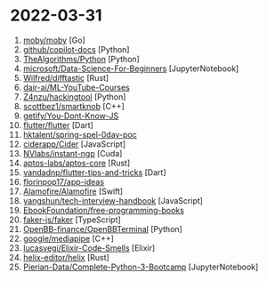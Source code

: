 # 2022-03-31

1. [moby/moby](https://github.com/moby/moby "Moby Project - a collaborative project for the container ecosystem to assemble container-based systems") [Go]
2. [github/copilot-docs](https://github.com/github/copilot-docs "Documentation for GitHub Copilot") [Python]
3. [TheAlgorithms/Python](https://github.com/TheAlgorithms/Python "All Algorithms implemented in Python") [Python]
4. [microsoft/Data-Science-For-Beginners](https://github.com/microsoft/Data-Science-For-Beginners "10 Weeks, 20 Lessons, Data Science for All!") [JupyterNotebook]
5. [Wilfred/difftastic](https://github.com/Wilfred/difftastic "a diff that understands syntax 🟥🟩") [Rust]
6. [dair-ai/ML-YouTube-Courses](https://github.com/dair-ai/ML-YouTube-Courses "📺 A place to discover the latest machine learning courses on YouTube.") 
7. [Z4nzu/hackingtool](https://github.com/Z4nzu/hackingtool "ALL IN ONE Hacking Tool For Hackers") [Python]
8. [scottbez1/smartknob](https://github.com/scottbez1/smartknob "Haptic input knob with software-defined endstops and virtual detents") [C++]
9. [getify/You-Dont-Know-JS](https://github.com/getify/You-Dont-Know-JS "A book series on JavaScript. @YDKJS on twitter.") 
10. [flutter/flutter](https://github.com/flutter/flutter "Flutter makes it easy and fast to build beautiful apps for mobile and beyond") [Dart]
11. [hktalent/spring-spel-0day-poc](https://github.com/hktalent/spring-spel-0day-poc "spring-cloud / spring-cloud-function,spring.cloud.function.routing-expression,RCE,0day,0-day,POC,EXP") 
12. [ciderapp/Cider](https://github.com/ciderapp/Cider "A new cross-platform Apple Music experience based on Electron and Vue.js written from scratch with performance in mind. 🚀") [JavaScript]
13. [NVlabs/instant-ngp](https://github.com/NVlabs/instant-ngp "Instant neural graphics primitives: lightning fast NeRF and more") [Cuda]
14. [aptos-labs/aptos-core](https://github.com/aptos-labs/aptos-core "A layer 1 for everyone!") [Rust]
15. [vandadnp/flutter-tips-and-tricks](https://github.com/vandadnp/flutter-tips-and-tricks "A Collection of Flutter and Dart Tips and Tricks") [Dart]
16. [florinpop17/app-ideas](https://github.com/florinpop17/app-ideas "A Collection of application ideas which can be used to improve your coding skills.") 
17. [Alamofire/Alamofire](https://github.com/Alamofire/Alamofire "Elegant HTTP Networking in Swift") [Swift]
18. [yangshun/tech-interview-handbook](https://github.com/yangshun/tech-interview-handbook "💯 Curated interview preparation materials for busy engineers") [JavaScript]
19. [EbookFoundation/free-programming-books](https://github.com/EbookFoundation/free-programming-books "📚 Freely available programming books") 
20. [faker-js/faker](https://github.com/faker-js/faker "Generate massive amounts of fake data in the browser and node.js") [TypeScript]
21. [OpenBB-finance/OpenBBTerminal](https://github.com/OpenBB-finance/OpenBBTerminal "Investment Research for Everyone.") [Python]
22. [google/mediapipe](https://github.com/google/mediapipe "Cross-platform, customizable ML solutions for live and streaming media.") [C++]
23. [lucasvegi/Elixir-Code-Smells](https://github.com/lucasvegi/Elixir-Code-Smells "Catalog of Elixir-specific code smells") [Elixir]
24. [helix-editor/helix](https://github.com/helix-editor/helix "A post-modern modal text editor.") [Rust]
25. [Pierian-Data/Complete-Python-3-Bootcamp](https://github.com/Pierian-Data/Complete-Python-3-Bootcamp "Course Files for Complete Python 3 Bootcamp Course on Udemy") [JupyterNotebook]
